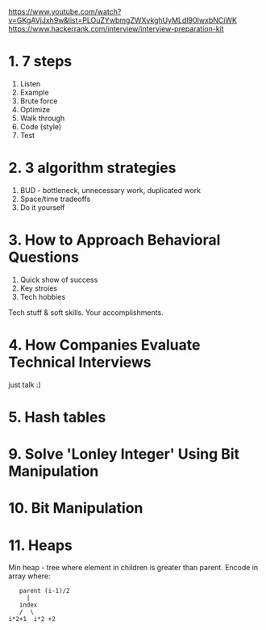 https://www.youtube.com/watch?v=GKgAVjJxh9w&list=PLOuZYwbmgZWXvkghUyMLdI90IwxbNCiWK
https://www.hackerrank.com/interview/interview-preparation-kit
# 1. 7 steps
1. Listen
2. Example
3. Brute force
4. Optimize
5. Walk through
6. Code (style)
7. Test


# 2. 3 algorithm strategies
1. BUD - bottleneck, unnecessary work, duplicated work
2. Space/time tradeoffs
3. Do it yourself 

# 3. How to Approach Behavioral Questions
1. Quick show of success
2. Key stroies
3. Tech hobbies

Tech stuff & soft skills. Your accomplishments.

# 4. How Companies Evaluate Technical Interviews
just talk :)

# 5. Hash tables

# 9.  Solve 'Lonley Integer' Using Bit Manipulation
# 10. Bit Manipulation

# 11. Heaps
Min heap - tree where element in children is greater than parent.
Encode in array where:

```
   parent (i-1)/2
     |
   index
   /  \
i*2+1  i*2 +2

```
